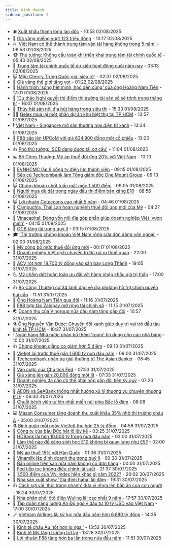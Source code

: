 ```yaml
---
title: Kinh doanh
sidebar_position: 3
---
```


<!-- vnexpress-kinh-doanh:START -->
- ⛽️ [Xuất khẩu thanh long lao dốc](https://vnexpress.net/xuat-khau-thanh-long-lao-doc-4921974.html) - 10:53 02/08/2025
- 🐲 [Giá vàng miếng vượt 123 triệu đồng](https://vnexpress.net/gia-vang-mieng-vuot-123-trieu-dong-4921990.html) - 10:17 02/08/2025
- 🔥 [&#39;Việt Nam có thể thành trung tâm vận tải hàng không trong 5 năm&#39;](https://vnexpress.net/viet-nam-co-the-thanh-trung-tam-van-tai-hang-khong-trong-5-nam-4921928.html) - 09:53 02/08/2025
- 🐵 [Thủ tướng: Không cầu toàn khi triển khai trung tâm tài chính quốc tế](https://vnexpress.net/thu-tuong-khong-cau-toan-khi-trien-khai-trung-tam-tai-chinh-quoc-te-4921916.html) - 05:40 02/08/2025
- 🦅 [Trung tâm tài chính quốc tế dự kiến hoạt động cuối năm nay](https://vnexpress.net/trung-tam-tai-chinh-quoc-te-du-kien-hoat-dong-cuoi-nam-nay-4921859.html) - 03:13 02/08/2025
- 😺 [Mận Cherry Trung Quốc giá &#39;siêu rẻ&#39;](https://vnexpress.net/man-cherry-trung-quoc-gia-sieu-re-4920295.html) - 02:07 02/08/2025
- 🤩 [Giá vàng thế giới tăng vọt](https://vnexpress.net/gia-vang-the-gioi-tang-vot-4921820.html) - 01:22 02/08/2025
- 🌮 [Hành trình &#39;sống hết mình, học đến cùng&#39; của ông Hoàng Nam Tiến](https://vnexpress.net/hanh-trinh-song-het-minh-hoc-den-cung-cua-ong-hoang-nam-tien-4921329.html) - 17:01 01/08/2025
- 🧰 [&#39;Dự thảo Nghị quyết thí điểm thị trường tài sản số sẽ trình trong tháng 8&#39;](https://vnexpress.net/du-thao-nghi-quyet-thi-diem-thi-truong-tai-san-so-se-trinh-trong-thang-8-4921800.html) - 16:07 01/08/2025
- 🤔 [Thủy hải sản nội địa hút hàng trong siêu thị](https://vnexpress.net/thuy-hai-san-noi-dia-hut-hang-trong-sieu-thi-4921775.html) - 15:33 01/08/2025
- 🧑‍💻 [Gelex mua lại một phần dự án khu biệt thự tại TP HCM](https://vnexpress.net/gelex-mua-lai-mot-phan-du-an-khu-biet-thu-tai-tp-hcm-4921727.html) - 13:57 01/08/2025
- 🕴 [Việt Nam - Singapore mở sàn thương mại điện tử xanh](https://vnexpress.net/viet-nam-singapore-mo-san-thuong-mai-dien-tu-xanh-4921548.html) - 13:34 01/08/2025
- 🦩 [F88 sắp lên UPCoM với giá 634.900 đồng một cổ phiếu](https://vnexpress.net/f88-sap-len-upcom-voi-gia-634-900-dong-mot-co-phieu-4921699.html) - 13:20 01/08/2025
- 👍 [Phó thủ tướng: &#39;SCB đang được tái cơ cấu&#39;](https://vnexpress.net/pho-thu-tuong-scb-dang-duoc-tai-co-cau-4921692.html) - 11:04 01/08/2025
- 🏊 [Bộ Công Thương: Mỹ áp thuế đối ứng 20% với Việt Nam](https://vnexpress.net/bo-cong-thuong-my-ap-thue-doi-ung-20-voi-viet-nam-4921740.html) - 10:10 01/08/2025
- 🤡 [EVNHCMC lập 9 công ty điện lực thành viên](https://vnexpress.net/evnhcmc-lap-9-cong-ty-dien-luc-thanh-vien-4921691.html) - 09:15 01/08/2025
- 👀 [Sếp cũ Techcombank làm Tổng giám đốc One Mount Group](https://vnexpress.net/sep-cu-techcombank-lam-tong-giam-doc-one-mount-group-4921672.html) - 09:13 01/08/2025
- 😺 [Chứng khoán chốt tuần mất mốc 1.500 điểm](https://vnexpress.net/chung-khoan-hom-nay-1-8-vn-index-chot-tuan-mat-moc-1-500-diem-4921663.html) - 09:05 01/08/2025
- 🦣 [Người mua dè dặt trong ngày đầu thí điểm bán xăng E10](https://vnexpress.net/nguoi-mua-de-dat-trong-ngay-dau-thi-diem-ban-xang-e10-4921630.html) - 08:56 01/08/2025
- 😺 [Lợi nhuận Coteccons cao nhất 5 năm](https://vnexpress.net/loi-nhuan-coteccons-cao-nhat-5-nam-4921491.html) - 04:46 01/08/2025
- 💼 [Campuchia, Thái Lan hoan nghênh thuế đối ứng mới của Mỹ](https://vnexpress.net/campuchia-thai-lan-hoan-nghenh-thue-doi-ung-moi-cua-my-4921483.html) - 04:27 01/08/2025
- 🤗 [Vinacapital: Dòng vốn nội địa góp phần giúp doanh nghiệp Việt &#39;vươn mình&#39;](https://vnexpress.net/vinacapital-dong-von-noi-dia-gop-phan-giup-doanh-nghiep-viet-vuon-minh-4921450.html) - 04:15 01/08/2025
- 👀 [OCB tăng lãi trong quý II](https://vnexpress.net/ocb-tang-lai-trong-quy-ii-4921436.html) - 03:15 01/08/2025
- 🎓 [&#39;Thị trường chứng khoán Việt Nam rộng cửa đón dòng vốn ngoại&#39;](https://vnexpress.net/thi-truong-chung-khoan-viet-nam-rong-cua-don-dong-von-ngoai-4916965.html) - 02:00 01/08/2025
- 🗽 [Mỹ công bố mức thuế đối ứng mới](https://vnexpress.net/my-cong-bo-muc-thue-doi-ung-moi-4921340.html) - 00:17 01/08/2025
- 🚀 [Doanh nghiệp Việt dịch chuyển trước rủi ro thuế quan](https://vnexpress.net/doanh-nghiep-viet-dich-chuyen-truoc-rui-ro-thue-quan-4920899.html) - 22:00 31/07/2025
- 🤗 [ACV rót hơn 18.700 tỷ đồng vào sân bay Long Thành](https://vnexpress.net/acv-rot-hon-18-700-ty-dong-vao-san-bay-long-thanh-4921209.html) - 19:05 31/07/2025
- 🌜 [Mỹ chấm dứt hoàn toàn ưu đãi với hàng nhập khẩu giá trị thấp](https://vnexpress.net/my-cham-dut-hoan-toan-uu-dai-voi-hang-nhap-khau-gia-tri-thap-4921177.html) - 17:00 31/07/2025
- 👍 [Bộ Công Thương cử 34 lãnh đạo về địa phương hỗ trợ chính quyền hai cấp](https://vnexpress.net/bo-cong-thuong-cu-34-lanh-dao-ve-dia-phuong-ho-tro-chinh-quyen-hai-cap-4921225.html) - 11:51 31/07/2025
- 🤖 [Ông Hoàng Nam Tiến qua đời](https://vnexpress.net/ong-hoang-nam-tien-qua-doi-4921280.html) - 11:16 31/07/2025
- 🫣 [F88 hợp tác Zalopay mở rộng tài chính số](https://vnexpress.net/f88-hop-tac-zalopay-mo-rong-tai-chinh-so-4921284.html) - 11:15 31/07/2025
- 🌏 [Doanh thu của Vingroup nửa đầu năm tăng gấp đôi](https://vnexpress.net/doanh-thu-cua-vingroup-nua-dau-nam-tang-gap-doi-4921031.html) - 10:57 31/07/2025
- ⚗️ [Ông Nguyễn Văn Được: Chuyển đổi xanh giúp duy trì vai trò đầu tàu kinh tế TP HCM](https://vnexpress.net/ong-nguyen-van-duoc-chuyen-doi-xanh-giup-duy-tri-vai-tro-dau-tau-kinh-te-tp-hcm-4921146.html) - 10:27 31/07/2025
- 🕯 [Ngân hàng Nhà nước phân bổ thêm &#39;room&#39; tín dụng cho các nhà băng](https://vnexpress.net/ngan-hang-nha-nuoc-phan-bo-them-room-tin-dung-cho-cac-nha-bang-4921210.html) - 10:00 31/07/2025
- 👍 [Chứng khoán giằng co giảm hơn 5 điểm](https://vnexpress.net/chung-khoan-hom-nay-31-7-vn-index-giang-co-giam-hon-5-diem-4921202.html) - 09:13 31/07/2025
- 🤠 [Vietjet lãi trước thuế gần 1.600 tỷ nửa đầu năm](https://vnexpress.net/vietjet-lai-truoc-thue-gan-1-600-ty-nua-dau-nam-4921191.html) - 09:00 31/07/2025
- 🌊 [Techcombank nhận ba giải thưởng từ The Asian Banker](https://vnexpress.net/techcombank-nhan-ba-giai-thuong-tu-the-asian-banker-4921196.html) - 08:45 31/07/2025
- 🌈 [Ván cược của Chủ tịch Fed](https://vnexpress.net/van-cuoc-cua-chu-tich-fed-4921109.html) - 07:53 31/07/2025
- 🥳 [Giá xăng lên gần 20.000 đồng một lít](https://vnexpress.net/gia-xang-moi-nhat-hom-nay-31-7-4921147.html) - 07:33 31/07/2025
- 🐻 [Doanh nghiệp đa cấp có thể phải nộp gấp đôi tiền ký quỹ](https://vnexpress.net/doanh-nghiep-da-cap-co-the-phai-nop-gap-doi-tien-ky-quy-4921126.html) - 07:20 31/07/2025
- 💫 [AEON và SeABank thống nhất hướng xử lý thương vụ chuyển nhượng PTF](https://vnexpress.net/aeon-va-seabank-thong-nhat-huong-xu-ly-thuong-vu-chuyen-nhuong-ptf-4921107.html) - 06:30 31/07/2025
- 🤩 [Chuỗi bệnh viện tư lớn nhất miền núi phía Bắc lỗ đậm](https://vnexpress.net/tnh-chuoi-benh-vien-tu-lon-nhat-mien-nui-phia-bac-lo-dam-4921112.html) - 06:08 31/07/2025
- 💻 [Masan Consumer tăng doanh thu xuất khẩu 35% nhờ thị trường châu Á](https://vnexpress.net/masan-consumer-tang-doanh-thu-xuat-khau-35-nho-thi-truong-chau-a-4921083.html) - 05:00 31/07/2025
- ⚗️ [Bình quân mỗi ngày Vietlott thu hơn 25 tỷ đồng](https://vnexpress.net/binh-quan-moi-ngay-vietlott-thu-hon-25-ty-dong-4921085.html) - 04:56 31/07/2025
- 🌈 [Công ty của bầu Đức hết lỗ lũy kế](https://vnexpress.net/cong-ty-cua-bau-duc-het-lo-luy-ke-4921002.html) - 03:25 31/07/2025
- 🌝 [HDBank lãi hơn 10.000 tỷ trong nửa đầu năm](https://vnexpress.net/hdbank-lai-hon-10-000-ty-trong-nua-dau-nam-4921024.html) - 03:00 31/07/2025
- 🥸 [Làm thế nào để xăng sinh học E10 không bị quay lưng như E5?](https://vnexpress.net/lam-the-nao-de-xang-sinh-hoc-e10-khong-bi-quay-lung-nhu-e5-4918454.html) - 02:00 31/07/2025
- 🦆 [Mỹ áp thuế 15% với Hàn Quốc](https://vnexpress.net/my-ap-thue-15-voi-han-quoc-4920963.html) - 01:06 31/07/2025
- 🌋 [Vinamilk lập đỉnh doanh thu trong quý II](https://vnexpress.net/vinamilk-lap-dinh-doanh-thu-trong-quy-ii-4920929.html) - 00:30 31/07/2025
- 🦍 [Bán online trên sàn nửa năm không có đơn hàng](https://vnexpress.net/ban-online-tren-san-nhung-nua-nam-khong-chot-duoc-don-nao-4920683.html) - 00:00 31/07/2025
- 🤔 [Fed tiếp tục không điều chỉnh lãi suất](https://vnexpress.net/fed-tiep-tuc-khong-dieu-chinh-lai-suat-4920941.html) - 21:37 30/07/2025
- 🧰 [1.500 điểm của VN-Index hiện khác gì năm 2022?](https://vnexpress.net/1-500-diem-cua-vn-index-hien-khac-gi-nam-2022-4919566.html) - 20:02 30/07/2025
- 🌝 [Nhà sản xuất show &#39;Gia đình haha&#39; lãi đậm](https://vnexpress.net/yeah1-nha-san-xuat-show-gia-dinh-haha-lai-dam-4920904.html) - 19:31 30/07/2025
- 👍 [Cách sợi vải &#39;thời trang nhanh&#39; đưa vi nhựa lên bàn ăn của con người](https://vnexpress.net/cach-soi-vai-thoi-trang-nhanh-dua-vi-nhua-len-ban-an-cua-con-nguoi-4920551.html) - 18:24 30/07/2025
- 🗽 [Nhà phân phối ôtô điện Wuling lãi cao nhất 9 năm](https://vnexpress.net/nha-phan-phoi-oto-dien-wuling-lai-cao-nhat-9-nam-4920932.html) - 17:57 30/07/2025
- 🐎 [Tập đoàn năng lượng Ấn Độ ngỏ ý đầu tư 10 tỷ USD vào Việt Nam](https://vnexpress.net/tap-doan-nang-luong-an-do-ngo-y-dau-tu-10-ty-usd-vao-viet-nam-4920936.html) - 17:00 30/07/2025
- 🪄 [Vietnam Airlines lãi kỷ lục nửa đầu năm hơn 6.680 tỷ đồng](https://vnexpress.net/vietnam-airlines-lai-ky-luc-nua-dau-nam-hon-6-680-ty-dong-4920846.html) - 14:35 30/07/2025
- 🎊 [Kinh tế châu Âu &#39;tốt hơn lo ngại&#39;](https://vnexpress.net/kinh-te-chau-au-tot-hon-lo-ngai-4920890.html) - 13:52 30/07/2025
- 🗽 [Kinh tế Mỹ tăng trưởng trở lại](https://vnexpress.net/kinh-te-my-tang-truong-tro-lai-4920910.html) - 13:28 30/07/2025
- 🦩 [Lợi nhuận F88 tăng hơn ba lần trong nửa đầu năm](https://vnexpress.net/loi-nhuan-f88-tang-hon-ba-lan-trong-nua-dau-nam-4920856.html) - 11:51 30/07/2025<!-- vnexpress-kinh-doanh:END -->
